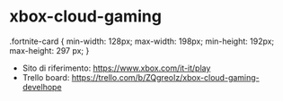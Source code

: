 # xbox-cloud-gaming

.fortnite-card {
    min-width: 128px;
    max-width: 198px;
    min-height: 192px;
    max-height: 297 px;
}



- Sito di riferimento: https://www.xbox.com/it-it/play
- Trello board: https://trello.com/b/ZQgreoIz/xbox-cloud-gaming-develhope
















